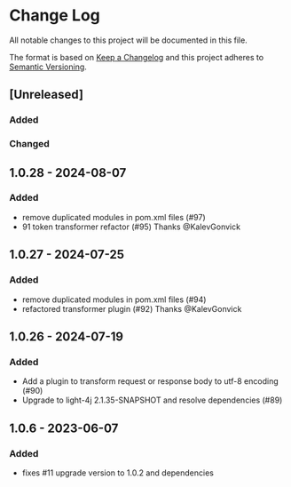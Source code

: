 # Change Log
All notable changes to this project will be documented in this file.

The format is based on [Keep a Changelog](http://keepachangelog.com/)
and this project adheres to [Semantic Versioning](http://semver.org/).

## [Unreleased]

### Added

### Changed

## 1.0.28 - 2024-08-07

### Added
- remove duplicated modules in pom.xml files (#97)
- 91 token transformer refactor (#95) Thanks @KalevGonvick

## 1.0.27 - 2024-07-25

### Added
- remove duplicated modules in pom.xml files (#94)
- refactored transformer plugin (#92) Thanks @KalevGonvick


## 1.0.26 - 2024-07-19

### Added
- Add a plugin to transform request or response body to utf-8 encoding (#90)
- Upgrade to light-4j 2.1.35-SNAPSHOT and resolve dependencies (#89)


## 1.0.6 - 2023-06-07

### Added
- fixes #11 upgrade version to 1.0.2 and dependencies
